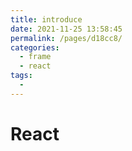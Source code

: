 ```yaml
---
title: introduce
date: 2021-11-25 13:58:45
permalink: /pages/d18cc8/
categories:
  - frame
  - react
tags:
  - 
---
```

# React
